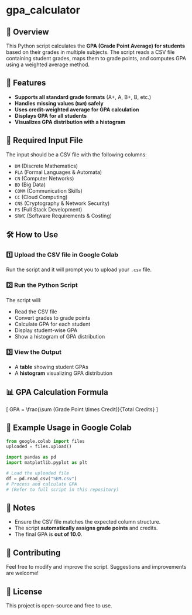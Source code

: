 # gpa_calculator


## 📌 Overview
This Python script calculates the **GPA (Grade Point Average) for students** based on their grades in multiple subjects. The script reads a CSV file containing student grades, maps them to grade points, and computes GPA using a weighted average method.

## 🚀 Features
- **Supports all standard grade formats** (A+, A, B+, B, etc.)
- **Handles missing values (`NaN`) safely**
- **Uses credit-weighted average for GPA calculation**
- **Displays GPA for all students**
- **Visualizes GPA distribution with a histogram**

## 📂 Required Input File
The input should be a CSV file with the following columns:
- `DM` (Discrete Mathematics)
- `FLA` (Formal Languages & Automata)
- `CN` (Computer Networks)
- `BD` (Big Data)
- `COMM` (Communication Skills)
- `CC` (Cloud Computing)
- `CNS` (Cryptography & Network Security)
- `FS` (Full Stack Development)
- `SRWC` (Software Requirements & Costing)

## 🛠 How to Use
### 1️⃣ Upload the CSV file in Google Colab
Run the script and it will prompt you to upload your `.csv` file.

### 2️⃣ Run the Python Script
The script will:
- Read the CSV file
- Convert grades to grade points
- Calculate GPA for each student
- Display student-wise GPA
- Show a histogram of GPA distribution

### 3️⃣ View the Output
- A **table** showing student GPAs
- A **histogram** visualizing GPA distribution

## 📊 GPA Calculation Formula
\[ GPA = \frac{\sum (Grade Point \times Credit)}{Total Credits} \]

## 🔗 Example Usage in Google Colab
```python
from google.colab import files
uploaded = files.upload()

import pandas as pd
import matplotlib.pyplot as plt

# Load the uploaded file
df = pd.read_csv("SEM.csv")
# Process and calculate GPA
# (Refer to full script in this repository)
```

## 📌 Notes
- Ensure the CSV file matches the expected column structure.
- The script **automatically assigns grade points** and credits.
- The final GPA is **out of 10.0**.

## 🤝 Contributing
Feel free to modify and improve the script. Suggestions and improvements are welcome!

## 📜 License
This project is open-source and free to use.

